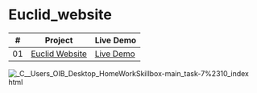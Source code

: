 # Euclid_website

|  #  | Project                                                                                                                     | Live Demo                                                                         |
| :-: | --------------------------------------------------------------------------------------------------------------------------- | --------------------------------------------------------------------------------- |
| 01  | [Euclid Website](https://github.com/bradtraversy/50projects50days/tree/master/expanding-cards)                             | [Live Demo]( https://neivanh.github.io/Euclid-website/)      



![_C__Users_OIB_Desktop_HomeWorkSkillbox-main_task-7%2310_index html](https://user-images.githubusercontent.com/115630333/199020685-8683ff8e-0936-4075-8ecf-42db7273edfe.png)
